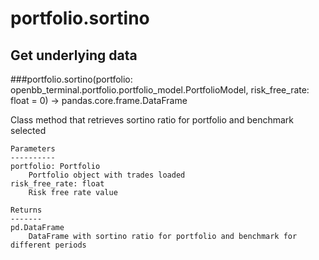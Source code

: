 # portfolio.sortino

## Get underlying data 
###portfolio.sortino(portfolio: openbb_terminal.portfolio.portfolio_model.PortfolioModel, risk_free_rate: float = 0) -> pandas.core.frame.DataFrame

Class method that retrieves sortino ratio for portfolio and benchmark selected

    Parameters
    ----------
    portfolio: Portfolio
        Portfolio object with trades loaded
    risk_free_rate: float
        Risk free rate value

    Returns
    -------
    pd.DataFrame
        DataFrame with sortino ratio for portfolio and benchmark for different periods

